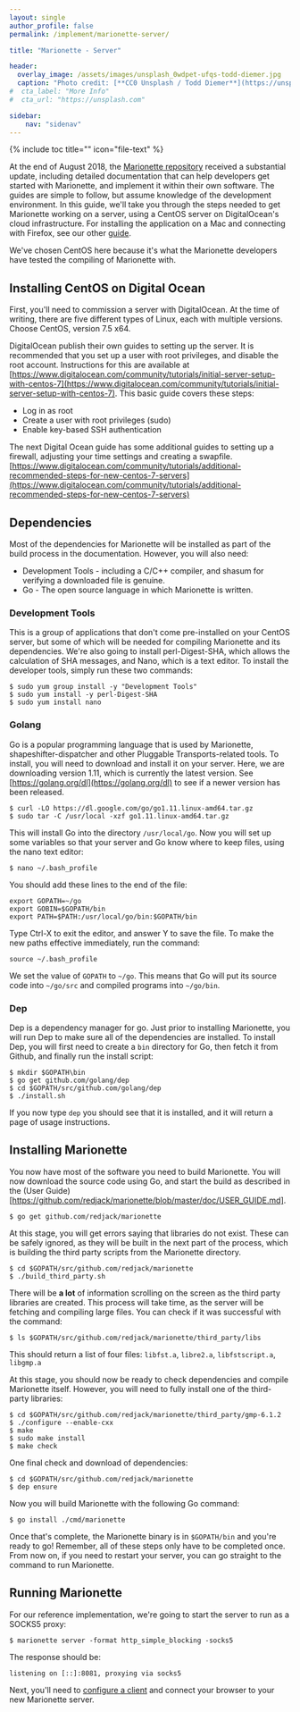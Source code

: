 ```yaml
---
layout: single
author_profile: false
permalink: /implement/marionette-server/

title: "Marionette - Server"

header:
  overlay_image: /assets/images/unsplash_0wdpet-ufqs-todd-diemer.jpg
  caption: "Photo credit: [**CC0 Unsplash / Todd Diemer**](https://unsplash.com/@todd_diemer)"
#  cta_label: "More Info"
#  cta_url: "https://unsplash.com"

sidebar:
    nav: "sidenav"
---
```


{% include toc title="" icon="file-text" %}

At the end of August 2018, the [Marionette repository](https://www.github.com) received a substantial update, including detailed documentation that can help developers get started with Marionette, and implement it within their own software. The guides are simple to follow, but assume knowledge of the development environment. In this guide, we'll take you through the steps needed to get Marionette working on a server, using a CentOS server on DigitalOcean's cloud infrastructure. For installing the application on a Mac and connecting with Firefox, see our other [guide](/implement/marionette-client).

We've chosen CentOS here because it's what the Marionette developers have tested the compiling of Marionette with.

## Installing CentOS on Digital Ocean

First, you'll need to commission a server with DigitalOcean. At the time of writing, there are five different types of Linux, each with multiple versions. Choose CentOS, version 7.5 x64.

DigitalOcean publish their own guides to setting up the server. It is recommended that you set up a user with root privileges, and disable the root account. Instructions for this are available at [https://www.digitalocean.com/community/tutorials/initial-server-setup-with-centos-7](https://www.digitalocean.com/community/tutorials/initial-server-setup-with-centos-7). This basic guide covers these steps:

* Log in as root
* Create a user with root privileges \(sudo\)
* Enable key-based SSH authentication

The next Digital Ocean guide has some additional guides to setting up a firewall, adjusting your time settings and creating a swapfile. [https://www.digitalocean.com/community/tutorials/additional-recommended-steps-for-new-centos-7-servers](https://www.digitalocean.com/community/tutorials/additional-recommended-steps-for-new-centos-7-servers)

## Dependencies

Most of the dependencies for Marionette will be installed as part of the build process in the documentation. However, you will also need:

* Development Tools - including a C/C++ compiler, and shasum for verifying a downloaded file is genuine.
* Go - The open source language in which Marionette is written.

### Development Tools

This is a group of applications that don't come pre-installed on your CentOS server, but some of which will be needed for compiling Marionette and its dependencies. We're also going to install perl-Digest-SHA, which allows the calculation of SHA messages, and Nano, which is a text editor. To install the developer tools, simply run these two commands:

~~~~~
$ sudo yum group install -y "Development Tools"
$ sudo yum install -y perl-Digest-SHA
$ sudo yum install nano
~~~~~

### Golang

Go is a popular programming language that is used by Marionette, shapeshifter-dispatcher and other Pluggable Transports-related tools. To install, you will need to download and install it on your server. Here, we are downloading version 1.11, which is currently the latest version. See [https://golang.org/dl](https://golang.org/dl) to see if a newer version has been released.

~~~~~
$ curl -LO https://dl.google.com/go/go1.11.linux-amd64.tar.gz
$ sudo tar -C /usr/local -xzf go1.11.linux-amd64.tar.gz
~~~~~

This will install Go into the directory ```/usr/local/go```. Now you will set up some variables so that your server and Go know where to keep files, using the nano text editor:

~~~~~
$ nano ~/.bash_profile
~~~~~

You should add these lines to the end of the file:

~~~~~
export GOPATH=~/go
export GOBIN=$GOPATH/bin
export PATH=$PATH:/usr/local/go/bin:$GOPATH/bin
~~~~~

Type Ctrl-X to exit the editor, and answer Y to save the file. To make the new paths effective immediately, run the command:

~~~~~
source ~/.bash_profile
~~~~~

We set the value of ```GOPATH``` to ```~/go```. This means that Go will put its source code into ```~/go/src``` and compiled programs into ```~/go/bin```.


### Dep

Dep is a dependency manager for go. Just prior to installing Marionette, you will run Dep to make sure all of the dependencies are installed. To install Dep, you will first need to create a ```bin``` directory for Go, then fetch it from Github, and finally run the install script:

~~~~~
$ mkdir $GOPATH\bin
$ go get github.com/golang/dep
$ cd $GOPATH/src/github.com/golang/dep
$ ./install.sh
~~~~~

If you now type ```dep``` you should see that it is installed, and it will return a page of usage instructions.

## Installing Marionette

You now have most of the software you need to build Marionette. You will now download the source code using Go, and start the build as described in the (User Guide)[https://github.com/redjack/marionette/blob/master/doc/USER_GUIDE.md].

~~~~~
$ go get github.com/redjack/marionette
~~~~~

At this stage, you will get errors saying that libraries do not exist. These can be safely ignored, as they will be built in the next part of the process, which is building the third party scripts from the Marionette directory.

~~~~~
$ cd $GOPATH/src/github.com/redjack/marionette
$ ./build_third_party.sh
~~~~~

There will be **a lot** of information scrolling on the screen as the third party libraries are created. This process will take time, as the server will be fetching and compiling large files. You can check if it was successful with the command:

~~~~~
$ ls $GOPATH/src/github.com/redjack/marionette/third_party/libs
~~~~~

This should return a list of four files: ```libfst.a```, ```libre2.a```, ```libfstscript.a```, ```libgmp.a```

At this stage, you should now be ready to check dependencies and compile Marionette itself. However, you will need to fully install one of the third-party libraries:

~~~~~
$ cd $GOPATH/src/github.com/redjack/marionette/third_party/gmp-6.1.2
$ ./configure --enable-cxx
$ make
$ sudo make install
$ make check
~~~~~

One final check and download of dependencies:

~~~~~
$ cd $GOPATH/src/github.com/redjack/marionette
$ dep ensure
~~~~~

Now you will build Marionette with the following Go command:

~~~~~
$ go install ./cmd/marionette
~~~~~

Once that's complete, the Marionette binary is in ```$GOPATH/bin``` and you're ready to go! Remember, all of these steps only have to be completed once. From now on, if you need to restart your server, you can go straight to the command to run Marionette.

## Running Marionette

For our reference implementation, we're going to start the server to run as a SOCKS5 proxy:

~~~~~
$ marionette server -format http_simple_blocking -socks5
~~~~~

The response should be:

~~~~
listening on [::]:8081, proxying via socks5
~~~~

Next, you'll need to [configure a client](/implement/marionette-client) and connect your browser to your new Marionette server.